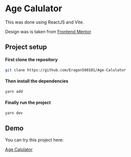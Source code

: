 # Age Calulator

This was done using ReactJS and Vite.

Design was is taken from [Frontend Mentor](https://www.frontendmentor.io/challenges/age-calculator-app-dF9DFFpj-Q)


## Project setup
#### First clone the repository
``` bash
git clone https://github.com/Eragon580101/Age-Calulator
```

#### Then install the dependencies
``` bash
yarn add
```

#### Finally run the project
``` bash
yarn dev
```

## Demo
You can try this project here:

[Age Calulator](https://cool-hamster-33e79a.netlify.app/)

